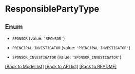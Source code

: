 # ResponsiblePartyType


## Enum

* `SPONSOR` (value: `'SPONSOR'`)

* `PRINCIPAL_INVESTIGATOR` (value: `'PRINCIPAL_INVESTIGATOR'`)

* `SPONSOR_INVESTIGATOR` (value: `'SPONSOR_INVESTIGATOR'`)

[[Back to Model list]](../README.md#documentation-for-models) [[Back to API list]](../README.md#documentation-for-api-endpoints) [[Back to README]](../README.md)


